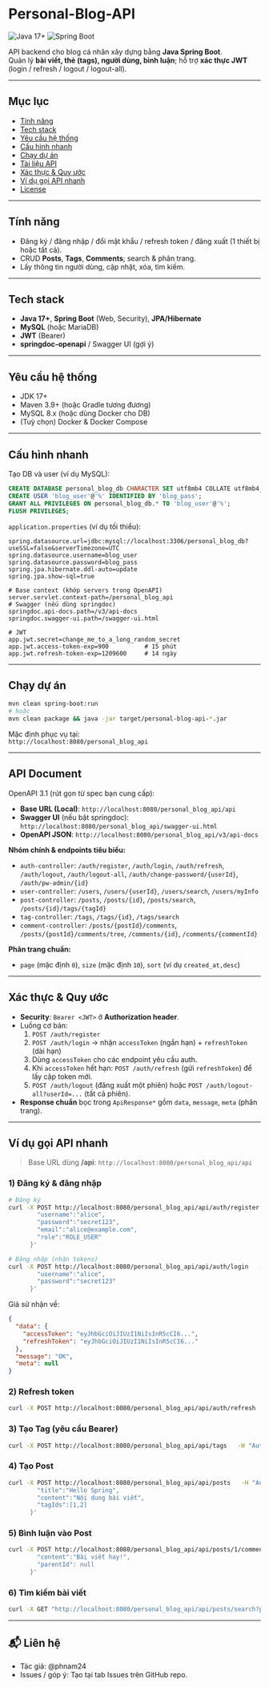 # Personal-Blog-API

![Java 17+](https://img.shields.io/badge/Java-17+-blue)
![Spring Boot](https://img.shields.io/badge/Spring%20Boot-3.x-green)

API backend cho blog cá nhân xây dựng bằng **Java Spring Boot**.  
Quản lý **bài viết, thẻ (tags), người dùng, bình luận**; hỗ trợ **xác thực JWT** (login / refresh / logout / logout-all).

---

## Mục lục
- [Tính năng](#tính-năng)
- [Tech stack](#tech-stack)
- [Yêu cầu hệ thống](#yêu-cầu-hệ-thống)
- [Cấu hình nhanh](#cấu-hình-nhanh)
- [Chạy dự án](#chạy-dự-án)
- [Tài liệu API](#tài-liệu-api)
- [Xác thực & Quy ước](#xác-thực--quy-ước)
- [Ví dụ gọi API nhanh](#ví-dụ-gọi-api-nhanh)
- [License](#license)

---

## Tính năng
- Đăng ký / đăng nhập / đổi mật khẩu / refresh token / đăng xuất (1 thiết bị hoặc tất cả).
- CRUD **Posts**, **Tags**, **Comments**; search & phân trang.
- Lấy thông tin người dùng, cập nhật, xóa, tìm kiếm.

---

## Tech stack
- **Java 17+**, **Spring Boot** (Web, Security), **JPA/Hibernate**
- **MySQL** (hoặc MariaDB)
- **JWT** (Bearer)
- **springdoc-openapi** / Swagger UI (gợi ý)

---

## Yêu cầu hệ thống
- JDK 17+
- Maven 3.9+ (hoặc Gradle tương đương)
- MySQL 8.x (hoặc dùng Docker cho DB)
- (Tuỳ chọn) Docker & Docker Compose

---

## Cấu hình nhanh

Tạo DB và user (ví dụ MySQL):
```sql
CREATE DATABASE personal_blog_db CHARACTER SET utf8mb4 COLLATE utf8mb4_unicode_ci;
CREATE USER 'blog_user'@'%' IDENTIFIED BY 'blog_pass';
GRANT ALL PRIVILEGES ON personal_blog_db.* TO 'blog_user'@'%';
FLUSH PRIVILEGES;
```

`application.properties` (ví dụ tối thiểu):
```properties
spring.datasource.url=jdbc:mysql://localhost:3306/personal_blog_db?useSSL=false&serverTimezone=UTC
spring.datasource.username=blog_user
spring.datasource.password=blog_pass
spring.jpa.hibernate.ddl-auto=update
spring.jpa.show-sql=true

# Base context (khớp servers trong OpenAPI)
server.servlet.context-path=/personal_blog_api
# Swagger (nếu dùng springdoc)
springdoc.api-docs.path=/v3/api-docs
springdoc.swagger-ui.path=/swagger-ui.html

# JWT
app.jwt.secret=change_me_to_a_long_random_secret
app.jwt.access-token-exp=900          # 15 phút
app.jwt.refresh-token-exp=1209600     # 14 ngày
```

---

## Chạy dự án

```bash
mvn clean spring-boot:run
# hoặc
mvn clean package && java -jar target/personal-blog-api-*.jar
```
Mặc định phục vụ tại:  
`http://localhost:8080/personal_blog_api`

---

## API Document

OpenAPI 3.1 (rút gọn từ spec bạn cung cấp):

- **Base URL (Local)**: `http://localhost:8080/personal_blog_api/api`
- **Swagger UI** (nếu bật springdoc): `http://localhost:8080/personal_blog_api/swagger-ui.html`
- **OpenAPI JSON**: `http://localhost:8080/personal_blog_api/v3/api-docs`

**Nhóm chính & endpoints tiêu biểu:**
- `auth-controller`: `/auth/register`, `/auth/login`, `/auth/refresh`, `/auth/logout`, `/auth/logout-all`, `/auth/change-password/{userId}`, `/auth/pw-admin/{id}`
- `user-controller`: `/users`, `/users/{userId}`, `/users/search`, `/users/myInfo`
- `post-controller`: `/posts`, `/posts/{id}`, `/posts/search`, `/posts/{id}/tags/{tagId}`
- `tag-controller`: `/tags`, `/tags/{id}`, `/tags/search`
- `comment-controller`: `/posts/{postId}/comments`, `/posts/{postId}/comments/tree`, `/comments/{id}`, `/comments/{commentId}`

**Phân trang chuẩn:**
- `page` (mặc định `0`), `size` (mặc định `10`), `sort` (ví dụ `created_at,desc`)

---

## Xác thực & Quy ước

- **Security**: `Bearer <JWT>` ở **Authorization header**.
- Luồng cơ bản:
    1. `POST /auth/register`
    2. `POST /auth/login` → nhận `accessToken` (ngắn hạn) + `refreshToken` (dài hạn)
    3. Dùng `accessToken` cho các endpoint yêu cầu auth.
    4. Khi `accessToken` hết hạn: `POST /auth/refresh` (gửi `refreshToken`) để lấy cặp token mới.
    5. `POST /auth/logout` (đăng xuất một phiên) hoặc `POST /auth/logout-all?userId=...` (tất cả phiên).
- **Response chuẩn** bọc trong `ApiResponse*` gồm `data`, `message`, `meta` (phân trang).

---

## Ví dụ gọi API nhanh

> Base URL dùng **/api**: `http://localhost:8080/personal_blog_api/api`

### 1) Đăng ký & đăng nhập
```bash
# Đăng ký
curl -X POST http://localhost:8080/personal_blog_api/api/auth/register   -H "Content-Type: application/json"   -d '{
        "username":"alice",
        "password":"secret123",
        "email":"alice@example.com",
        "role":"ROLE_USER"
      }'

# Đăng nhập (nhận tokens)
curl -X POST http://localhost:8080/personal_blog_api/api/auth/login   -H "Content-Type: application/json"   -d '{
        "username":"alice",
        "password":"secret123"
      }'
```

Giả sử nhận về:
```json
{
  "data": {
    "accessToken": "eyJhbGciOiJIUzI1NiIsInR5cCI6...",
    "refreshToken": "eyJhbGciOiJIUzI1NiIsInR5cCI6..."
  },
  "message": "OK",
  "meta": null
}
```

### 2) Refresh token
```bash
curl -X POST http://localhost:8080/personal_blog_api/api/auth/refresh   -H "Content-Type: application/json"   -d '{"refreshToken":"<REFRESH_TOKEN>"}'
```

### 3) Tạo Tag (yêu cầu Bearer)
```bash
curl -X POST http://localhost:8080/personal_blog_api/api/tags   -H "Authorization: Bearer <ACCESS_TOKEN>"   -H "Content-Type: application/json"   -d '{"tagName":"spring"}'
```

### 4) Tạo Post
```bash
curl -X POST http://localhost:8080/personal_blog_api/api/posts   -H "Authorization: Bearer <ACCESS_TOKEN>"   -H "Content-Type: application/json"   -d '{
        "title":"Hello Spring",
        "content":"Nội dung bài viết",
        "tagIds":[1,2]
      }'
```

### 5) Bình luận vào Post
```bash
curl -X POST http://localhost:8080/personal_blog_api/api/posts/1/comments   -H "Authorization: Bearer <ACCESS_TOKEN>"   -H "Content-Type: application/json"   -d '{
        "content":"Bài viết hay!",
        "parentId": null
      }'
```

### 6) Tìm kiếm bài viết
```bash
curl -X GET "http://localhost:8080/personal_blog_api/api/posts/search?page=0&size=10&sort=created_at,desc&q=spring&author_id=1&tag_id=2&created_from=2025-01-01&created_to=2025-12-31"
```

---
## 📬 Liên hệ

- Tác giả: @phnam24
- Issues / góp ý: Tạo tại tab Issues trên GitHub repo.
